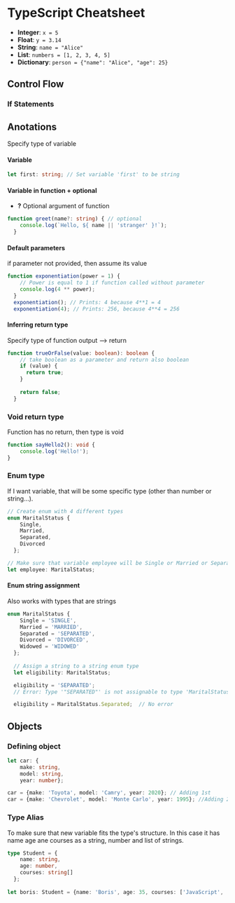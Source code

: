 # TypeScript Cheatsheet


- **Integer**: `x = 5`
- **Float**: `y = 3.14`
- **String**: `name = "Alice"`
- **List**: `numbers = [1, 2, 3, 4, 5]`
- **Dictionary**: `person = {"name": "Alice", "age": 25}`

## Control Flow
### If Statements


## Anotations
Specify type of variable

#### Variable
```typescript
let first: string; // Set variable 'first' to be string
```
#### Variable in function + optional
- **?** Optional argument of function
```typescript
function greet(name?: string) { // optional
    console.log(`Hello, ${ name || 'stranger' }!`);
  }
```
#### Default parameters
if parameter not provided, then assume its value
```typescript
function exponentiation(power = 1) { 
    // Power is equal to 1 if function called without parameter
    console.log(4 ** power);
  }
  exponentiation(); // Prints: 4 because 4**1 = 4
  exponentiation(4); // Prints: 256, because 4**4 = 256
```

#### Inferring return type
Specify type of function output --> return
```typescript
function trueOrFalse(value: boolean): boolean { 
    // take boolean as a parameter and return also boolean
    if (value) {
      return true;
    }
  
    return false;
  }
```

### Void return type
Function has no return, then type is void
```typescript
function sayHello2(): void { 
    console.log('Hello!');
}
```

### Enum type
If I want variable, that will be some specific type (other than number or string...).
```typescript
// Create enum with 4 different types
enum MaritalStatus {
    Single,
    Married,
    Separated,
    Divorced
  };

// Make sure that variable employee will be Single or Married or Separated or Divorced type
let employee: MaritalStatus;
```

#### Enum string assignment
Also works with types that are strings
```typescript
enum MaritalStatus {
    Single = 'SINGLE',
    Married = 'MARRIED',
    Separated = 'SEPARATED',
    Divorced = 'DIVORCED',
    Widowed = 'WIDOWED'
  };
  
  // Assign a string to a string enum type
  let eligibility: MaritalStatus;

  eligibility = 'SEPARATED';
  // Error: Type '"SEPARATED"' is not assignable to type 'MaritalStatus'.

  eligibility = MaritalStatus.Separated;  // No error
```

## Objects

### Defining object
```typescript
let car: {
    make: string, 
    model: string, 
    year: number};

car = {make: 'Toyota', model: 'Camry', year: 2020}; // Adding 1st
car = {make: 'Chevrolet', model: 'Monte Carlo', year: 1995}; //Adding 2nd
```
### Type Alias
To make sure that new variable fits the type's structure. In this case it has name age ane courses as a string, number and list of strings.
```typescript
type Student = {
    name: string,
    age: number,
    courses: string[]
  };
  
let boris: Student = {name: 'Boris', age: 35, courses: ['JavaScript', 'TypeScript']};
```


